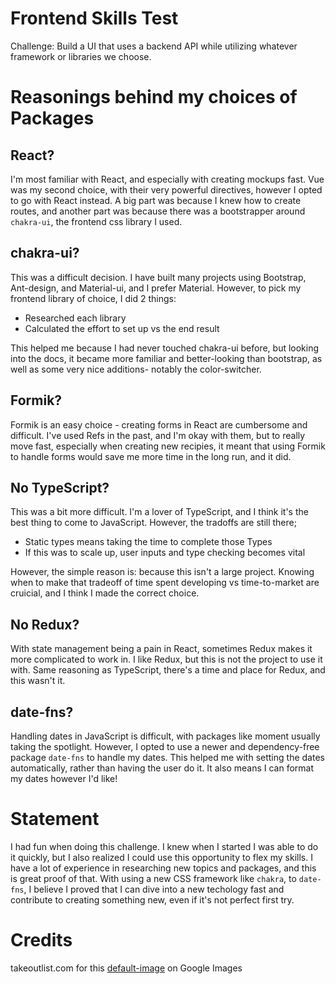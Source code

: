 # Frontend Skills Test

Challenge: Build a UI that uses a backend API while utilizing whatever framework or libraries we choose.

# Reasonings behind my choices of Packages

## React?

I'm most familiar with React, and especially with creating mockups fast. Vue was my second choice, with their very powerful directives, however I opted to go with React instead. A big part was because I knew how to create routes, and another part was because there was a bootstrapper around `chakra-ui`, the frontend css library I used.

## chakra-ui?

This was a difficult decision. I have built many projects using Bootstrap, Ant-design, and Material-ui, and I prefer Material. However, to pick my frontend library of choice, I did 2 things:

- Researched each library
- Calculated the effort to set up vs the end result

This helped me because I had never touched chakra-ui before, but looking into the docs, it became more familiar and better-looking than bootstrap, as well as some very nice additions- notably the color-switcher.

## Formik?

Formik is an easy choice - creating forms in React are cumbersome and difficult. I've used Refs in the past, and I'm okay with them, but to really move fast, especially when creating new recipies, it meant that using Formik to handle forms would save me more time in the long run, and it did.

## No TypeScript?

This was a bit more difficult. I'm a lover of TypeScript, and I think it's the best thing to come to JavaScript. However, the tradoffs are still there;

- Static types means taking the time to complete those Types
- If this was to scale up, user inputs and type checking becomes vital

However, the simple reason is: because this isn't a large project. Knowing when to make that tradeoff of time spent developing vs time-to-market are cruicial, and I think I made the correct choice.

## No Redux?

With state management being a pain in React, sometimes Redux makes it more complicated to work in. I like Redux, but this is not the project to use it with. Same reasoning as TypeScript, there's a time and place for Redux, and this wasn't it.

## date-fns?

Handling dates in JavaScript is difficult, with packages like moment usually taking the spotlight. However, I opted to use a newer and dependency-free package `date-fns` to handle my dates. This helped me with setting the dates automatically, rather than having the user do it. It also means I can format my dates however I'd like!

# Statement

I had fun when doing this challenge. I knew when I started I was able to do it quickly, but I also realized I could use this opportunity to flex my skills. I have a lot of experience in researching new topics and packages, and this is great proof of that. With using a new CSS framework like `chakra`, to `date-fns`, I believe I proved that I can dive into a new techology fast and contribute to creating something new, even if it's not perfect first try.

# Credits

takeoutlist.com for this [default-image](https://www.takeoutlist.com/assets/images/food_default.png) on Google Images
